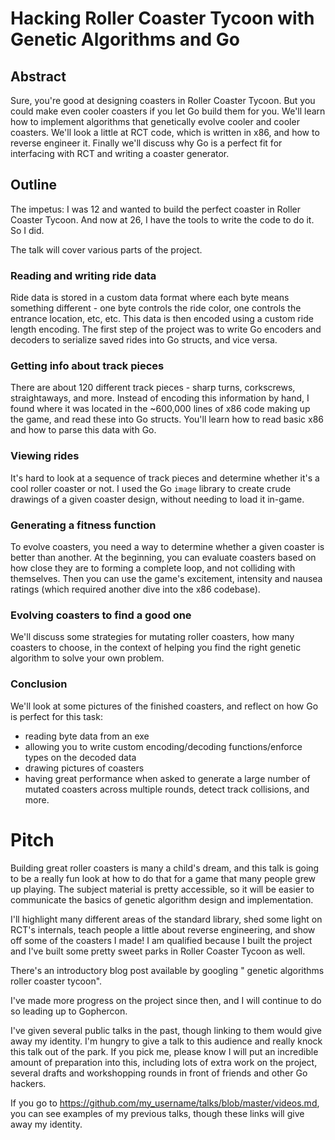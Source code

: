 # Hacking Roller Coaster Tycoon with Genetic Algorithms and Go

## Abstract

Sure, you're good at designing coasters in Roller Coaster Tycoon. But you could make even cooler coasters if you let Go build them for you. We'll learn how to implement algorithms that genetically evolve cooler and cooler coasters. We'll look a little at RCT code, which is written in x86, and how to reverse engineer it. Finally we'll discuss why Go is a perfect fit for interfacing with RCT and writing a coaster generator.

## Outline

The impetus: I was 12 and wanted to build the perfect coaster in Roller Coaster Tycoon. And now at 26, I have the tools to write the code to do it. So I did.

The talk will cover various parts of the project.

### Reading and writing ride data

Ride data is stored in a custom data format where each byte means something different - one byte controls the ride color, one controls the entrance location, etc, etc. This data is then encoded using a custom ride length encoding. The first step of the project was to write Go encoders and decoders to serialize saved rides into Go structs, and vice versa.

### Getting info about track pieces

There are about 120 different track pieces - sharp turns, corkscrews, straightaways, and more. Instead of encoding this information by hand, I found where it was located in the ~600,000 lines of x86 code making up the game, and read these into Go structs. You'll learn how to read basic x86 and how to parse this data with Go.

### Viewing rides

It's hard to look at a sequence of track pieces and determine whether it's a cool roller coaster or not. I used the Go `image` library to create crude drawings of a given coaster design, without needing to load it in-game.

### Generating a fitness function

To evolve coasters, you need a way to determine whether a given coaster is better than another. At the beginning, you can evaluate coasters based on how close they are to forming a complete loop, and not colliding with themselves. Then you can use the game's excitement, intensity and nausea ratings (which required another dive into the x86 codebase).

### Evolving coasters to find a good one

We'll discuss some strategies for mutating roller coasters, how many coasters to choose, in the context of helping you find the right genetic algorithm to solve your own problem.

### Conclusion

We'll look at some pictures of the finished coasters, and reflect on how Go is perfect for this task:

- reading byte data from an exe
- allowing you to write custom encoding/decoding functions/enforce types on the
  decoded data
- drawing pictures of coasters
- having great performance when asked to generate a large number of mutated
  coasters across multiple rounds, detect track collisions, and more.

# Pitch

Building great roller coasters is many a child's dream, and this talk is going to be a really fun look at how to do that for a game that many people grew up playing. The subject material is pretty accessible, so it will be easier to communicate the basics of genetic algorithm design and implementation.

I'll highlight many different areas of the standard library, shed some light on RCT's internals, teach people a little about reverse engineering, and show off some of the coasters I made! I am qualified because I built the project and I've built some pretty sweet parks in Roller Coaster Tycoon as well.

There's an introductory blog post available by googling " genetic algorithms roller coaster tycoon".

I've made more progress on the project since then, and I will continue to do so leading up to Gophercon.

I've given several public talks in the past, though linking to them would give away my identity. I'm hungry to give a talk to this audience and really knock this talk out of the park. If you pick me, please know I will put an incredible amount of preparation into this, including lots of extra work on the project, several drafts and workshopping rounds in front of friends and other Go hackers.

If you go to https://github.com/my_username/talks/blob/master/videos.md, you can see examples of my previous talks, though these links will give away my identity.
